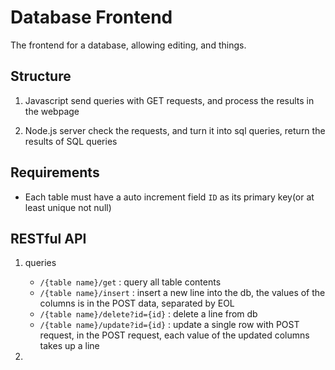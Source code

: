 # Database Frontend

The frontend for a database, allowing editing, and things.

## Structure

1. Javascript send queries with GET requests, and process the results in the webpage

2. Node.js server check the requests, and turn it into sql queries, return the results of SQL queries

## Requirements

* Each table must have a auto increment field `ID` as its primary key(or at least unique not null)

## RESTful API

1. queries
    * `/{table name}/get` : query all table contents
    * `/{table name}/insert` : insert a new line into the db, the values of the columns is in the POST data, separated by EOL
    * `/{table name}/delete?id={id}` : delete a line from db
    * `/{table name}/update?id={id}` : update a single row with POST request, in the POST request, each value of the updated columns takes up a line

2. 